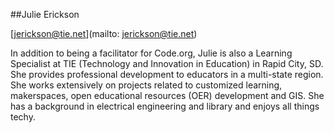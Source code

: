 ##Julie Erickson

[jerickson@tie.net](mailto: jerickson@tie.net)

In addition to being a facilitator for Code.org, Julie is also a Learning Specialist at TIE (Technology and Innovation in Education) in Rapid City, SD. She provides professional development to educators in a multi-state region. She works extensively on projects related to customized learning, makerspaces, open educational resources (OER) development and GIS. She has a background in electrical engineering and library and enjoys all things techy.
